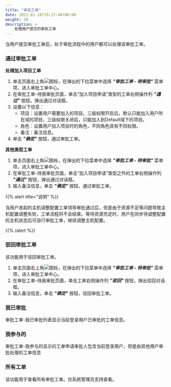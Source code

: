 ```yaml
---
title: "审批工单"
date: 2022-01-18T19:27:48+08:00
weight: 30
description: >
    处理用户提交的审批工单
---
```


当用户提交审批工单后，处于审批流程中的用户都可以处理该审批工单。

### 通过审批工单

**处理加入项目工单**

1. 单击页面右上角![](../../../images/gd.png)图标，在弹出的下拉菜单中选择 **_"审批工单 - 待审批"_** 菜单项，进入审批工单中心。
2. 在审批工单-待我审批页面，单击“加入项目申请”类型的工单右侧操作列 **_"通过"_** 按钮，弹出通过对话框。
3. 设置以下信息：
    - 项目：设置用户需要加入的项目。三级权限开启后，默认只能加入用户所在域的项目，三级权限关闭后，只能加入到Default域下的项目。
    - 角色：设置用户加入项目时的角色，不同角色具有不同权限。
    - 备注：备注信息。
4. 单击 **_"确定"_** 按钮，通过审批工单。

**其他类型工单**

1. 单击页面右上角![](../../../images/gd.png)图标，在弹出的下拉菜单中选择 **_"审批工单 - 待审批"_** 菜单项，进入审批工单中心。
2. 在审批工单-待我审批页面，单击“加入项目申请”类型之外的工单右侧操作列 **_"通过"_** 按钮，弹出通过对话框。
3. 输入备注信息，单击 **_"确定"_** 按钮，通过审批工单。

{{% alert title="说明" %}}

当用户发起的主机调整配置工单领导审批通过后，但是由于资源不足等问题导致主机配置调整失败，工单流程将不会结束。等待资源充足时，用户在同步待调整配置的主机状态后可自行审批工单，继续调整主机配置。

{{% /alert %}}

### 驳回审批工单

该功能用于驳回审批工单。

1. 单击页面右上角![](../../../images/gd.png)图标，在弹出的下拉菜单中选择 **_"审批工单 - 待审批"_** 菜单项，进入审批工单中心。
2. 在审批工单-待我审批页面，单击工单右侧操作列 **_"驳回"_** 按钮，弹出驳回对话框。
3. 输入备注信息，单击 **_"确定"_** 按钮，驳回审批工单。

### 我已审批

审批工单-我已审批列表显示当前登录用户已审批的工单信息。

### 我参与的

审批工单-我参与的显示的工单申请审批人包含当前登录用户，但是由其他用户审批处理的工单信息

### 所有工单

该功能用于查看所有审批工单。仅系统管理员支持查看。